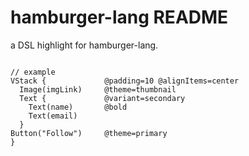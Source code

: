 # hamburger-lang README

a DSL highlight for hamburger-lang.

```text

// example
VStack {             @padding=10 @alignItems=center
  Image(imgLink)     @theme=thumbnail
  Text {             @variant=secondary
    Text(name)       @bold
    Text(email)
  }
Button("Follow")     @theme=primary
}
```

